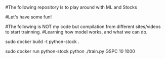 #The following repository is to play around with ML and Stocks

#Let's have some fun!

#The following is NOT my code but compilation from different sites/videos to start trainning.
#Learning how model works, and what we can do. 

sudo docker build -t python-stock .


sudo docker run python-stock python ./train.py GSPC 10 1000
